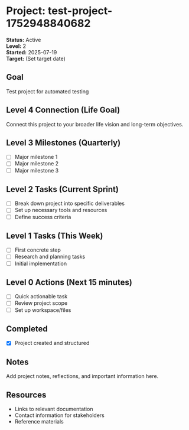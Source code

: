 # Project: test-project-1752948840682

**Status:** Active  
**Level:** 2  
**Started:** 2025-07-19  
**Target:** (Set target date)

## Goal
Test project for automated testing

## Level 4 Connection (Life Goal)
Connect this project to your broader life vision and long-term objectives.

## Level 3 Milestones (Quarterly)
- [ ] Major milestone 1
- [ ] Major milestone 2
- [ ] Major milestone 3

## Level 2 Tasks (Current Sprint)
- [ ] Break down project into specific deliverables
- [ ] Set up necessary tools and resources
- [ ] Define success criteria

## Level 1 Tasks (This Week)
- [ ] First concrete step
- [ ] Research and planning tasks
- [ ] Initial implementation

## Level 0 Actions (Next 15 minutes)
- [ ] Quick actionable task
- [ ] Review project scope
- [ ] Set up workspace/files

## Completed
- [x] Project created and structured

## Notes
Add project notes, reflections, and important information here.

## Resources
- Links to relevant documentation
- Contact information for stakeholders
- Reference materials
